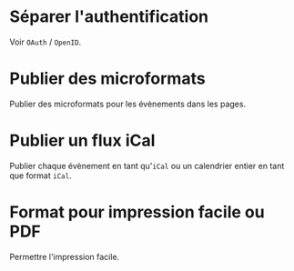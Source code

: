# Séparer l'authentification #

Voir `OAuth` / `OpenID`.

# Publier des microformats #

Publier des microformats pour les évènements dans les pages.

# Publier un flux iCal #

Publier chaque évènement en tant qu'`iCal` ou un calendrier entier en tant que format `iCal`.

# Format pour impression facile ou PDF #

Permettre l'impression facile.